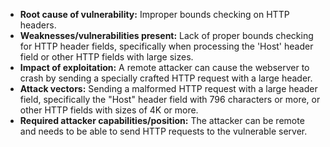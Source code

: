 - **Root cause of vulnerability:** Improper bounds checking on HTTP headers.
- **Weaknesses/vulnerabilities present:** Lack of proper bounds checking for HTTP header fields, specifically when processing the 'Host' header field or other HTTP fields with large sizes.
- **Impact of exploitation:** A remote attacker can cause the webserver to crash by sending a specially crafted HTTP request with a large header.
- **Attack vectors:** Sending a malformed HTTP request with a large header field, specifically the "Host" header field with 796 characters or more, or other HTTP fields with sizes of 4K or more.
- **Required attacker capabilities/position:** The attacker can be remote and needs to be able to send HTTP requests to the vulnerable server.